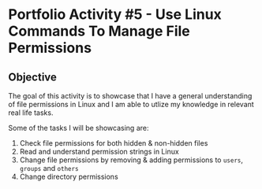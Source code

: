 # Portfolio Activity #5 - Use Linux Commands To Manage File Permissions  

## Objective

The goal of this activity is to showcase that I have a general understanding of file permissions in Linux and I am able to utlize my knowledge in relevant real life tasks.  

Some of the tasks I will be showcasing are:
1. Check file permissions for both hidden & non-hidden files  
2. Read and understand permission strings in Linux
3. Change file permissions by removing & adding permissions to `users`, `groups` and `others`
4. Change directory permissions


